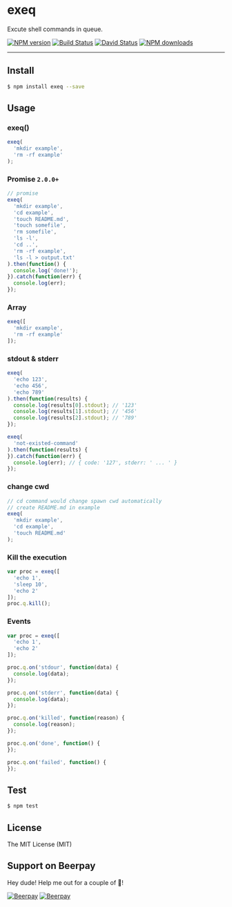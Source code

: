 # exeq

Excute shell commands in queue.

[![NPM version](https://img.shields.io/npm/v/exeq.svg?style=flat)](https://npmjs.org/package/exeq)
[![Build Status](https://img.shields.io/travis/afc163/exeq.svg?style=flat)](https://travis-ci.org/afc163/exeq)
[![David Status](https://img.shields.io/david/afc163/exeq.svg?style=flat)](https://david-dm.org/afc163/exeq)
[![NPM downloads](http://img.shields.io/npm/dm/exeq.svg?style=flat)](https://npmjs.org/package/exeq)

---

## Install

```bash
$ npm install exeq --save
```

## Usage

### exeq()

```js
exeq(
  'mkdir example',
  'rm -rf example'
);
```

### Promise `2.0.0+`

```js
// promise
exeq(
  'mkdir example',
  'cd example',
  'touch README.md',
  'touch somefile',
  'rm somefile',
  'ls -l',
  'cd ..',
  'rm -rf example',
  'ls -l > output.txt'
).then(function() {
  console.log('done!');
}).catch(function(err) {
  console.log(err);
});
```

### Array

```js
exeq([
  'mkdir example',
  'rm -rf example'
]);
```

### stdout & stderr

```js
exeq(
  'echo 123',
  'echo 456',
  'echo 789'
).then(function(results) {
  console.log(results[0].stdout); // '123'
  console.log(results[1].stdout); // '456'
  console.log(results[2].stdout); // '789'
});
```

```js
exeq(
  'not-existed-command'
).then(function(results) {
}).catch(function(err) {
  console.log(err); // { code: '127', stderr: ' ... ' }
});
```

### change cwd

```js
// cd command would change spawn cwd automatically
// create README.md in example
exeq(
  'mkdir example',
  'cd example',
  'touch README.md'
);
```

### Kill the execution

```js
var proc = exeq([
  'echo 1',
  'sleep 10',
  'echo 2'
]);
proc.q.kill();
```

### Events

```js
var proc = exeq([
  'echo 1',
  'echo 2'
]);

proc.q.on('stdour', function(data) {
  console.log(data);
});

proc.q.on('stderr', function(data) {
  console.log(data);
});

proc.q.on('killed', function(reason) {
  console.log(reason);
});

proc.q.on('done', function() {
});

proc.q.on('failed', function() {
});
```

## Test

```bash
$ npm test
```

## License

The MIT License (MIT)

## Support on Beerpay
Hey dude! Help me out for a couple of :beers:!

[![Beerpay](https://beerpay.io/afc163/exeq/badge.svg?style=beer-square)](https://beerpay.io/afc163/exeq)  [![Beerpay](https://beerpay.io/afc163/exeq/make-wish.svg?style=flat-square)](https://beerpay.io/afc163/exeq?focus=wish)